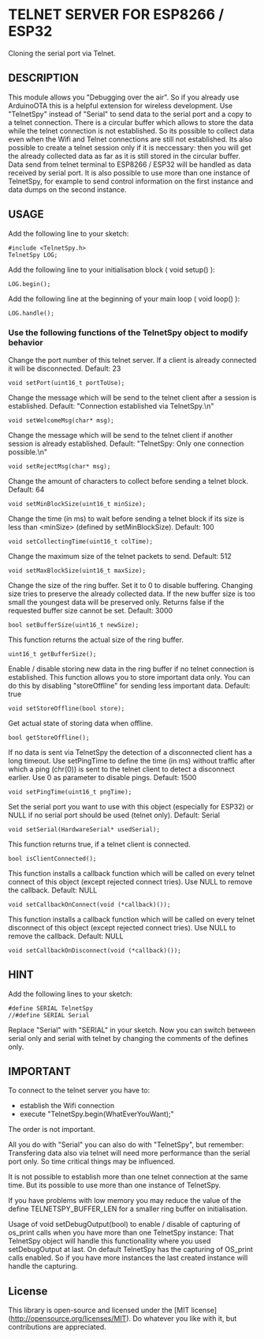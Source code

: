 # TELNET SERVER FOR ESP8266 / ESP32

Cloning the serial port via Telnet.

## DESCRIPTION

This module allows you "Debugging over the air". So if you already use ArduinoOTA this is a helpful extension for wireless development. Use "TelnetSpy" instead of "Serial" to send data to the serial port and a copy to a telnet connection. There is a circular buffer which allows to store the data while the telnet connection is not established. So its possible to collect data even when the Wifi and Telnet connections are still not established. Its also possible to create a telnet session only if it is neccessary: then you will get the already collected data as far as it is still stored in the circular buffer. Data send from telnet terminal to ESP8266 / ESP32 will be handled as data received by serial port. It is also possible to use more than one instance of TelnetSpy, for example to send control information on the first instance and data dumps on the second instance.

## USAGE

Add the following line to your sketch:
```
#include <TelnetSpy.h>
TelnetSpy LOG;
```

Add the following line to your initialisation block ( void setup() ):
```
LOG.begin();
```

Add the following line at the beginning of your main loop ( void loop() ):
```
LOG.handle();
```

### Use the following functions of the TelnetSpy object to modify behavior

Change the port number of this telnet server. If a client is already connected it will be disconnected.
Default: 23
```
void setPort(uint16_t portToUse);
```
Change the message which will be send to the telnet client after a session is established.
Default: "Connection established via TelnetSpy.\n"
```
void setWelcomeMsg(char* msg);    
```
Change the message which will be send to the telnet client if another session is already established.
Default: "TelnetSpy: Only one connection possible.\n"
```
void setRejectMsg(char* msg);    
```
Change the amount of characters to collect before sending a telnet block.
Default: 64 
```
void setMinBlockSize(uint16_t minSize);
```
Change the time (in ms) to wait before sending a telnet block if its size is less than \<minSize\> (defined by setMinBlockSize).
Default: 100
```
void setCollectingTime(uint16_t colTime);
```
Change the maximum size of the telnet packets to send.
Default: 512
```
void setMaxBlockSize(uint16_t maxSize);
```
Change the size of the ring buffer. Set it to 0 to disable buffering. Changing size tries to preserve the already collected data. If the new buffer size is too small the youngest data will be preserved only. Returns false if the requested buffer size cannot be set.
Default: 3000
```
bool setBufferSize(uint16_t newSize);
```
This function returns the actual size of the ring buffer.
```
uint16_t getBufferSize();
```
Enable / disable storing new data in the ring buffer if no telnet connection is established. This function allows you to store important data only. You can do this by disabling "storeOffline" for sending less important data.
Default: true
```
void setStoreOffline(bool store);
```
Get actual state of storing data when offline.
```
bool getStoreOffline();
```
If no data is sent via TelnetSpy the detection of a disconnected client has a long timeout. Use setPingTime to define the time (in ms) without traffic after which a ping (chr(0)) is sent to the telnet client to detect a disconnect earlier. Use 0 as parameter to disable pings.
Default: 1500  
```
void setPingTime(uint16_t pngTime);
```
Set the serial port you want to use with this object (especially for ESP32) or NULL if no serial port should be used (telnet only).
Default: Serial
```
void setSerial(HardwareSerial* usedSerial);
```
This function returns true, if a telnet client is connected.
```
bool isClientConnected();
```
This function installs a callback function which will be called on every telnet connect of this object (except rejected connect tries). Use NULL to remove the callback.
Default: NULL
```
void setCallbackOnConnect(void (*callback)());
```
This function installs a callback function which will be called on every telnet disconnect of this object (except rejected connect tries). Use NULL to remove the callback.
Default: NULL
```
void setCallbackOnDisconnect(void (*callback)());
```

## HINT

Add the following lines to your sketch:
```
#define SERIAL TelnetSpy
//#define SERIAL Serial
```
Replace "Serial" with "SERIAL" in your sketch. Now you can switch between serial only and serial with telnet by changing the comments of the defines only.
 
## IMPORTANT

To connect to the telnet server you have to:
 - establish the Wifi connection
 - execute "TelnetSpy.begin(WhatEverYouWant);"
 
The order is not important.

All you do with "Serial" you can also do with "TelnetSpy", but remember: Transfering data also via telnet will need more performance than the serial port only. So time critical things may be influenced.

It is not possible to establish more than one telnet connection at the same time. But its possible to use more than one instance of TelnetSpy.

If you have problems with low memory you may reduce the value of the define TELNETSPY_BUFFER_LEN for a smaller ring buffer on initialisation.    

Usage of void setDebugOutput(bool) to enable / disable of capturing of os_print calls when you have more than one TelnetSpy instance: That TelnetSpy object will handle this functionallity where you used setDebugOutput at last. On default TelnetSpy has the capturing of OS_print calls enabled. So if you have more instances the last created instance will handle the capturing. 
 
## License

This library is open-source and licensed under the [MIT license] (http://opensource.org/licenses/MIT). Do whatever you like with it, but contributions are appreciated.
